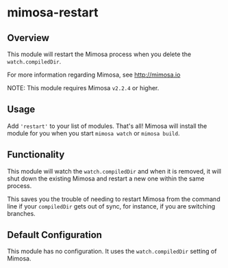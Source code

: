 mimosa-restart
===========

## Overview

This module will restart the Mimosa process when you delete the `watch.compiledDir`.

For more information regarding Mimosa, see http://mimosa.io

NOTE: This module requires Mimosa `v2.2.4` or higher.

## Usage

Add `'restart'` to your list of modules.  That's all!  Mimosa will install the module for you when you start `mimosa watch` or `mimosa build`.

## Functionality

This module will watch the `watch.compiledDir` and when it is removed, it will shut down the existing Mimosa and restart a new one within the same process.

This saves you the trouble of needing to restart Mimosa from the command line if your `compiledDir` gets out of sync, for instance, if you are switching branches.

## Default Configuration

This module has no configuration.  It uses the `watch.compiledDir` setting of Mimosa.